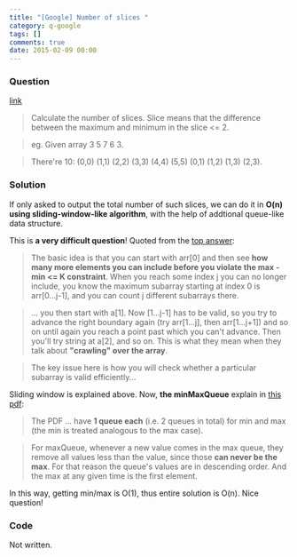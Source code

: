 ```yaml
---
title: "[Google] Number of slices "
category: q-google
tags: []
comments: true
date: 2015-02-09 00:00
---
```



### Question

[link](http://www.careercup.com/question?id=5090693043191808)

> Calculate the number of slices. Slice means that the difference between the maximum and minimum in the slice <= 2.

> eg. Given array 3 5 7 6 3.

> There're 10: (0,0) (1,1) (2,2) (3,3) (4,4) (5,5) (0,1) (1,2) (1,3) (2,3).

### Solution

If only asked to output the total number of such slices, we can do it in **O(n) using sliding-window-like algorithm**, with the help of addtional queue-like data structure.

This is **a very difficult question**! Quoted from the [top answer](http://www.careercup.com/question?id=5090693043191808):

> The basic idea is that you can start with arr[0] and then see **how many more elements you can include before you violate the max -min <= K constraint**. When you reach some index j you can no longer include, you know the maximum subarray starting at index 0 is arr[0...j-1], and you can count j different subarrays there.

> ... you then start with a[1]. Now [1...j-1] has to be valid, so you try to advance the right boundary again (try arr[1...j], then arr[1...j+1]) and so on until again you reach a point past which you can't advance. Then you'll try string at a[2], and so on. This is what they mean when they talk about **"crawling" over the array**.

> The key issue here is how you will check whether a particular subarray is valid efficiently...

Sliding window is explained above. Now, **the minMaxQueue** explain in [this pdf](https://codility.com/media/train/solution-count-bounded-slices.pdf):

> The PDF ... have **1 queue each** (i.e. 2 queues in total) for min and max (the min is treated analogous to the max case).

> For maxQueue, whenever a new value comes in the max queue, they remove all values less than the value, since those **can never be the max**. For that reason the queue's values are in descending order. And the max at any given time is the first element.

In this way, getting min/max is O(1), thus entire solution is O(n). Nice question!

### Code

Not written.
